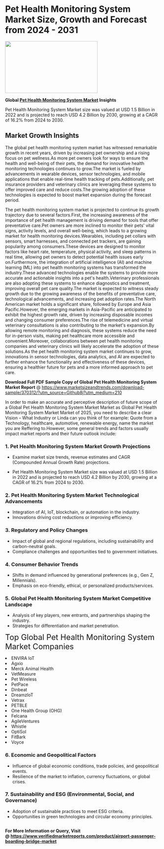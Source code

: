 <H1>Pet Health Monitoring System Market Size, Growth and Forecast from 2024 - 2031</H1><img class="aligncenter size-medium wp-image-584254" src="https://thirdeyenews.in/wp-content/uploads/2024/09/Global-Market-Research-300x168.jpeg" alt="" width="300" height="168" /><p><strong>Global&nbsp;<a href="https://www.marketsizeandtrends.com/download-sample/370312/?utm_source=Github8j?utm_medium=210">Pet Health Monitoring System Market</a> Insights</strong></p><p>Pet Health Monitoring System Market size was valued at USD 1.5 Billion in 2022 and is projected to reach USD 4.2 Billion by 2030, growing at a CAGR of 16.2% from 2024 to 2030.</p><p><h2>Market Growth Insights</h2> <p>The global pet health monitoring system market has witnessed remarkable growth in recent years, driven by increasing pet ownership and a rising focus on pet wellness.As more pet owners look for ways to ensure the health and well-being of their pets, the demand for innovative health monitoring technologies continues to grow.The market is fueled by advancements in wearable devices, sensor technologies, and mobile applications that enable real-time health tracking of pets.Additionally, pet insurance providers and veterinary clinics are leveraging these systems to offer improved care and reduce costs.The growing adoption of these technologies is expected to boost market expansion during the forecast period.</p> <p>The pet health monitoring system market is projected to continue its growth trajectory due to several factors.First, the increasing awareness of the importance of pet health management is driving demand for tools that offer preventative care.Pet owners are more inclined to monitor their pets' vital signs, activity levels, and overall well-being, which leads to a growing market for health monitoring devices.Wearables, including pet collars with sensors, smart harnesses, and connected pet trackers, are gaining popularity among consumers.These devices are designed to monitor factors like heart rate, temperature, physical activity, and sleep patterns in real time, allowing pet owners to detect potential health issues early on.Furthermore, the integration of artificial intelligence (AI) and machine learning (ML) into pet health monitoring systems has transformed the industry.These advanced technologies enable the systems to provide more accurate and actionable insights into a pet's health.Veterinary professionals are also adopting these systems to enhance diagnostics and treatment, improving overall pet care quality.The market is expected to witness steady growth due to the growing awareness of the benefits of preventative care, technological advancements, and increasing pet adoption rates.The North American market holds a significant share, followed by Europe and Asia Pacific.However, the emerging markets in Asia-Pacific are anticipated to exhibit the highest growth rate, driven by increasing disposable incomes and changing consumer preferences.The rise of telemedicine and virtual veterinary consultations is also contributing to the market's expansion.By allowing remote monitoring and diagnosis, these systems reduce the need for in-person visits, making pet healthcare more accessible and convenient.Moreover, collaborations between pet health monitoring companies and veterinary clinics will likely accelerate the adoption of these solutions.As the pet health monitoring system market continues to grow, innovations in sensor technologies, data analytics, and AI are expected to further enhance the functionality and effectiveness of these devices, ensuring a healthier future for pets and a more informed approach to pet care.</p> <p><span class=""><strong>Download Full PDF Sample Copy of Global Pet Health Monitoring System Market Report</strong> @ <a href="https://www.marketsizeandtrends.com/download-sample/370312/?utm_source=Github8j?utm_medium=210" target="_blank">https://www.marketsizeandtrends.com/download-sample/370312/?utm_source=Github8j?utm_medium=210</a></span></p><p>In order to make an accurate and perceptive description of future scope of a Global&nbsp;Pet Health Monitoring System Market Market as Global&nbsp;Pet Health Monitoring System Market Market of 2025, you need to describe a clear Vision &ndash; What Industry or Linda can you think of for example: Quote from a Technology, healthcare, automotive, renewable energy, name the market you are Reffering to.However, some general trends and factors usually impact market reports and their future outlook include:</p><h3>1.&nbsp;<strong>Pet Health Monitoring System Market Growth Projections</strong></h3><ul><li>Examine market size trends, revenue estimates and CAGR (Compounded Annual Growth Rate) projections.</li><li><p>Pet Health Monitoring System Market size was valued at USD 1.5 Billion in 2022 and is projected to reach USD 4.2 Billion by 2030, growing at a CAGR of 16.2% from 2024 to 2030.</p></li></ul><h3>2.&nbsp;<strong>Pet Health Monitoring System Market Technological Advancements</strong></h3><ul><li>Integration of AI, IoT, blockchain, or automation in the industry.</li><li>Innovations driving cost reductions or improving efficiency.</li></ul><h3>3.&nbsp;<strong>Regulatory and Policy Changes</strong></h3><ul><li>Impact of global and regional regulations, including sustainability and carbon-neutral goals.</li><li>Compliance challenges and opportunities tied to government initiatives.</li></ul><h3>4.&nbsp;<strong>Consumer Behavior Trends</strong></h3><ul><li>Shifts in demand influenced by generational preferences (e.g., Gen Z, Millennials).</li><li>Emphasis on eco-friendly, ethical, or personalized products/services.</li></ul><h3>5.&nbsp;<strong>Global Pet Health Monitoring System Market Competitive Landscape</strong></h3><ul><li>Analysis of key players, new entrants, and partnerships shaping the industry.</li><li>Strategies for differentiation and market penetration.</li></ul><p data-pm-slice="1 1 []"><span style="color: inherit; font-family: inherit; font-size: 25px;">Top Global Pet Health Monitoring System Market Companies</span></p><div class="" data-test-id=""><p><li>ENVIRA IoT</li><li> Agxio</li><li> Merck Animal Health</li><li> VetMeasure</li><li> Pet Wireless</li><li> PetPace</li><li> Dinbeat</li><li> DreamzIoT</li><li> Vetrax</li><li> PETBLE</li><li> One Health Group (OHG)</li><li> Felcana</li><li> AgileVentures</li><li> Whistle</li><li> OptiSol</li><li> FitBark</li><li> Voyce</li></p></div><h3>6.&nbsp;<strong>Economic and Geopolitical Factors</strong></h3><ul><li>Influence of global economic conditions, trade policies, and geopolitical events.</li><li>Resilience of the market to inflation, currency fluctuations, or global crises.</li></ul><h3>7.&nbsp;<strong>Sustainability and ESG (Environmental, Social, and Governance)</strong></h3><ul><li>Adoption of sustainable practices to meet ESG criteria.</li><li>Opportunities in green technologies and circular economy principles.</li></ul><h2><strong style="font-size: 14px;">For More Information or Query, Visit @&nbsp;</strong><a style="background-color: #ffffff; font-size: 14px;" href="https://www.marketsizeandtrends.com/report/pet-health-monitoring-system-market/" target="_blank">https://www.verifiedmarketreports.com/product/airport-passenger-boarding-bridge-market</a></h2>